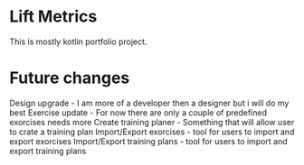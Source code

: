 # Lift Metrics

This is mostly kotlin portfolio project.

# Future changes

Design upgrade - I am more of a developer then a designer but i will do my best
Exercise update - For now there are only a couple of predefined exorcises needs more
Create training planer - Something that will allow user to crate a training plan
Import/Export exorcises - tool for users to import and export exorcises
Import/Export training plans - tool for users to import and export training plans